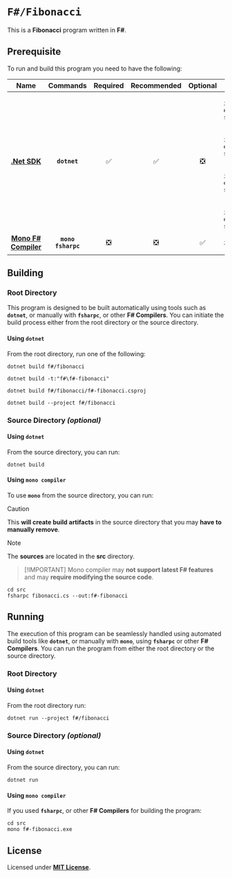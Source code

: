 # `F#/Fibonacci`

This is a **Fibonacci** program written in **F#**.

## Prerequisite

To run and build this program you need to have the following:

<div align="center">

| Name | Commands | Required | Recommended | Optional | Notes |
|:----:|:--------:|:--------:|:-----------:|:--------:|:-----:|
| [**.Net SDK**](https://dotnet.microsoft.com/) | **`dotnet`** | &#9989; | &#9989; | &#10062; | **`apt install dotnet-sdk-5.0`**<br>or<br>**`apt install dotnet-sdk-6.0`**<br>or<br>**`apt install dotnet-sdk-7.0`**<br>or<br>**`apt install dotnet-sdk-8.0`** |
| [**Mono F# Compiler**](https://www.mono-project.com/download/stable/#download-lin) | **`mono`**<br>**`fsharpc`** | &#10062; | &#10062; | &#9989; | **`apt install fsharp`** |

</div>

## Building

### Root Directory

This program is designed to be built automatically using tools such as
**`dotnet`**, or manually with **`fsharpc`**, or other **F# Compilers**. You can
initiate the build process either from the root directory or the source
directory.

#### Using `dotnet`

From the root directory, run one of the following:

```
dotnet build f#/fibonacci
```
```
dotnet build -t:"f#\f#-fibonacci"
```
```
dotnet build f#/fibonacci/f#-fibonacci.csproj
```
```
dotnet build --project f#/fibonacci
```

### Source Directory _(optional)_

#### Using `dotnet`

From the source directory, you can run:

```
dotnet build
```

#### Using `mono compiler`

To use **`mono`** from the source directory, you can run:

> [!CAUTION]
> This **will create build artifacts** in the source directory that you may
> **have to manually remove**.

> [!NOTE]
> The **sources** are located in the **src** directory.

> [!IMPORTANT] Mono compiler may **not support latest F# features** and may
> **require modifying the source code**.

```
cd src
fsharpc fibonacci.cs --out:f#-fibonacci
```

## Running

The execution of this program can be seamlessly handled using automated build
tools like **`dotnet`**, or manually with **`mono`**, using **`fsharpc`** or
other **F# Compilers**. You can run the program from either the root directory
or the source directory.

### Root Directory

#### Using `dotnet`

From the root directory run:

```
dotnet run --project f#/fibonacci
```

### Source Directory _(optional)_

#### Using `dotnet`

From the source directory, you can run:

```
dotnet run
```

#### Using `mono compiler`

If you used **`fsharpc`**, or other **F# Compilers** for building the program:

```
cd src
mono f#-fibonacci.exe
```

## License

Licensed under [**MIT License**](LICENSE).
